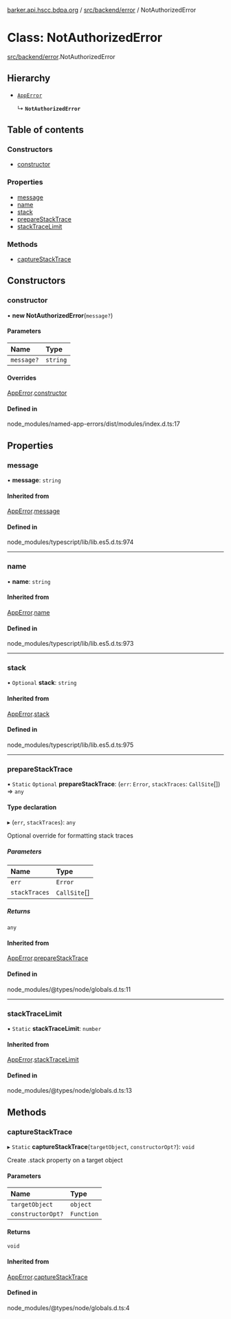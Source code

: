 [barker.api.hscc.bdpa.org][1] / [src/backend/error][2] / NotAuthorizedError

# Class: NotAuthorizedError

[src/backend/error][2].NotAuthorizedError

## Hierarchy

- [`AppError`][3]

  ↳ **`NotAuthorizedError`**

## Table of contents

### Constructors

- [constructor][4]

### Properties

- [message][5]
- [name][6]
- [stack][7]
- [prepareStackTrace][8]
- [stackTraceLimit][9]

### Methods

- [captureStackTrace][10]

## Constructors

### constructor

• **new NotAuthorizedError**(`message?`)

#### Parameters

| Name       | Type     |
| :--------- | :------- |
| `message?` | `string` |

#### Overrides

[AppError][3].[constructor][11]

#### Defined in

node_modules/named-app-errors/dist/modules/index.d.ts:17

## Properties

### message

• **message**: `string`

#### Inherited from

[AppError][3].[message][12]

#### Defined in

node_modules/typescript/lib/lib.es5.d.ts:974

---

### name

• **name**: `string`

#### Inherited from

[AppError][3].[name][13]

#### Defined in

node_modules/typescript/lib/lib.es5.d.ts:973

---

### stack

• `Optional` **stack**: `string`

#### Inherited from

[AppError][3].[stack][14]

#### Defined in

node_modules/typescript/lib/lib.es5.d.ts:975

---

### prepareStackTrace

▪ `Static` `Optional` **prepareStackTrace**: (`err`: `Error`, `stackTraces`:
`CallSite`\[]) => `any`

#### Type declaration

▸ (`err`, `stackTraces`): `any`

Optional override for formatting stack traces

##### Parameters

| Name          | Type         |
| :------------ | :----------- |
| `err`         | `Error`      |
| `stackTraces` | `CallSite`[] |

##### Returns

`any`

#### Inherited from

[AppError][3].[prepareStackTrace][15]

#### Defined in

node_modules/@types/node/globals.d.ts:11

---

### stackTraceLimit

▪ `Static` **stackTraceLimit**: `number`

#### Inherited from

[AppError][3].[stackTraceLimit][16]

#### Defined in

node_modules/@types/node/globals.d.ts:13

## Methods

### captureStackTrace

▸ `Static` **captureStackTrace**(`targetObject`, `constructorOpt?`): `void`

Create .stack property on a target object

#### Parameters

| Name              | Type       |
| :---------------- | :--------- |
| `targetObject`    | `object`   |
| `constructorOpt?` | `Function` |

#### Returns

`void`

#### Inherited from

[AppError][3].[captureStackTrace][17]

#### Defined in

node_modules/@types/node/globals.d.ts:4

[1]: ../README.md
[2]: ../modules/src_backend_error.md
[3]: src_backend_error.apperror.md
[4]: src_backend_error.notauthorizederror.md#constructor
[5]: src_backend_error.notauthorizederror.md#message
[6]: src_backend_error.notauthorizederror.md#name
[7]: src_backend_error.notauthorizederror.md#stack
[8]: src_backend_error.notauthorizederror.md#preparestacktrace
[9]: src_backend_error.notauthorizederror.md#stacktracelimit
[10]: src_backend_error.notauthorizederror.md#capturestacktrace
[11]: src_backend_error.apperror.md#constructor
[12]: src_backend_error.apperror.md#message
[13]: src_backend_error.apperror.md#name
[14]: src_backend_error.apperror.md#stack
[15]: src_backend_error.apperror.md#preparestacktrace
[16]: src_backend_error.apperror.md#stacktracelimit
[17]: src_backend_error.apperror.md#capturestacktrace
